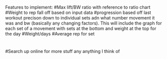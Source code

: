 Features to implement:
#Max lift/BW ratio with reference to ratio chart
#Weight to rep fall off based on input data 
#progression based off last workout precison down to individual sets adn what number movement it was and bw (basically any changing factors). This will include the graph for each set of a movement  with sets at the bottom and weight at the top for the day
#Weight/days
#Average rep for set
#
#Search up online for more stuff any anything I think of
